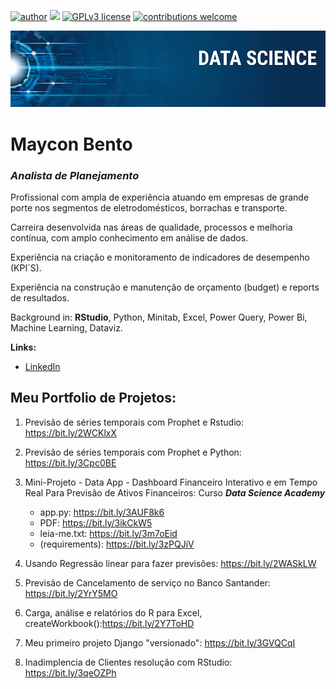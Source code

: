 [![author](https://img.shields.io/badge/author-mayconbento-red.svg)](https://www.linkedin.com/in/mayconbento/) [![](https://img.shields.io/badge/python-3.8+-blue.svg)](https://www.python.org/downloads/release/python-365/) [![GPLv3 license](https://img.shields.io/badge/License-GPLv3-blue.svg)](http://perso.crans.org/besson/LICENSE.html) [![contributions welcome](https://img.shields.io/badge/contributions-welcome-brightgreen.svg?style=flat)](https://github.com/bento/data_science/issues)

<p align="center">
  <img src="banner.png" >
</p>

# Maycon Bento
### *Analista de Planejamento*

Profissional com ampla de experiência atuando em empresas de grande porte nos segmentos de eletrodomésticos, borrachas e transporte.

Carreira desenvolvida nas áreas de qualidade, processos e melhoria contínua, com amplo conhecimento em análise de dados.

Experiência na criação e monitoramento de indicadores de desempenho (KPI´S).

Experiência na construção e manutenção de orçamento (budget) e reports de resultados.

Background in: __RStudio__, Python, Minitab, Excel, Power Query, Power Bi, Machine Learning, Dataviz.

**Links:**
* [LinkedIn](https://www.linkedin.com/in/mayconbento/)

## **Meu Portfolio de Projetos:**

1. Previsão de séries temporais com Prophet e Rstudio:            https://bit.ly/2WCKlxX

2. Previsão de séries temporais com Prophet e Python:             https://bit.ly/3Cpc0BE

3. Mini-Projeto - Data App - Dashboard Financeiro Interativo e em Tempo Real Para Previsão de Ativos Financeiros:    Curso ***Data Science Academy***
   * app.py: https://bit.ly/3AUF8k6
   * PDF: https://bit.ly/3ikCkW5 
   * leia-me.txt: https://bit.ly/3m7oEid 
   * (requirements): https://bit.ly/3zPQJiV
  
4. Usando Regressão linear para fazer previsões:                 https://bit.ly/2WASkLW

4. Previsão de Cancelamento de serviço no Banco Santander:       https://bit.ly/2YrY5MO

5. Carga, análise e relatórios do R para Excel, createWorkbook():https://bit.ly/2Y7ToHD

6. Meu primeiro projeto Django "versionado":                     https://bit.ly/3GVQCqI

7. Inadimplencia de Clientes resolução com RStudio:              https://bit.ly/3qeOZPh
